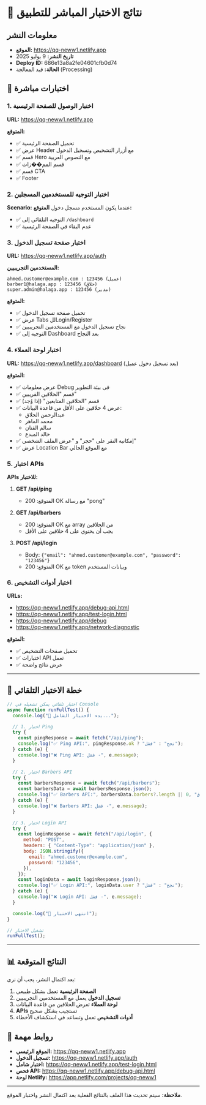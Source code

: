 # 🚀 نتائج الاختبار المباشر للتطبيق

## معلومات النشر

- **الموقع:** https://qq-neww1.netlify.app
- **تاريخ النشر:** 9 يوليو 2025
- **Deploy ID:** 686e13a8a2fe04601cfb0d74
- **الحالة:** قيد المعالجة (Processing)

## 🧪 اختبارات مباشرة

### 1. اختبار الوصول للصفحة الرئيسية

**URL:** https://qq-neww1.netlify.app

**المتوقع:**

- ✅ تحميل الصفحة الرئيسية
- ✅ عرض Header مع أزرار التشخيص وتسجيل الدخول
- ✅ قسم Hero مع النصوص العربية
- ✅ قسم المم��زات
- ✅ قسم CTA
- ✅ Footer

### 2. اختبار التوجيه للمستخدمين المسجلين

**Scenario:** عندما يكون المستخدم مسجل دخول
**المتوقع:**

- ✅ التوجيه التلقائي إلى `/dashboard`
- ✅ عدم البقاء في الصفحة الرئيسية

### 3. اختبار صفحة تسجيل الدخول

**URL:** https://qq-neww1.netlify.app/auth

**المستخدمين التجريبيين:**

```
ahmed.customer@example.com : 123456 (عميل)
barber1@halaga.app : 123456 (حلاق)
super.admin@halaga.app : 123456 (مدير)
```

**المتوقع:**

- ✅ تحميل صفحة تسجيل الدخول
- ✅ عرض Tabs للLogin/Register
- ✅ نجاح تسجيل الدخول مع المستخدمين التجريبيين
- ✅ التوجيه إلى Dashboard بعد النجاح

### 4. اختبار لوحة العملاء

**URL:** https://qq-neww1.netlify.app/dashboard (بعد تسجيل دخول عميل)

**المتوقع:**

- ✅ عرض معلومات Debug في بيئة التطوير
- ✅ قسم "الحلاقين القريبين"
- ✅ قسم "الحلاقين المتابعين" (إذا وُجد)
- ✅ عرض 4 حلاقين على الأقل من قاعدة البيانات:
  - عبدالرحمن الحلاق
  - محمد الماهر
  - سالم الفنان
  - خالد المبدع
- ✅ إمكانية النقر على "حجز" و "عرض الملف الشخصي"
- ✅ عرض Location Bar مع الموقع الحالي

### 5. اختبار APIs

**APIs للاختبار:**

1. **GET /api/ping**

   - المتوقع: 200 OK مع رسالة "pong"

2. **GET /api/barbers**

   - المتوقع: 200 OK مع array من الحلاقين
   - يجب أن يحتوي على 4 حلاقين على الأقل

3. **POST /api/login**
   - Body: `{"email": "ahmed.customer@example.com", "password": "123456"}`
   - المتوقع: 200 OK مع token وبيانات المستخدم

### 6. اختبار أدوات التشخيص

**URLs:**

- https://qq-neww1.netlify.app/debug-api.html
- https://qq-neww1.netlify.app/test-login.html
- https://qq-neww1.netlify.app/debug
- https://qq-neww1.netlify.app/network-diagnostic

**المتوقع:**

- ✅ تحميل صفحات التشخيص
- ✅ اختبارات API تعمل
- ✅ عرض نتائج واضحة

---

## 🎯 خطة الاختبار التلقائي

```javascript
// اختبار تلقائي يمكن تشغيله في Console
async function runFullTest() {
  console.log("🚀 بدء الاختبار الشامل...");

  // 1. اختبار Ping
  try {
    const pingResponse = await fetch("/api/ping");
    console.log("✅ Ping API:", pingResponse.ok ? "نجح" : "فشل");
  } catch (e) {
    console.log("❌ Ping API: فشل -", e.message);
  }

  // 2. اختبار Barbers API
  try {
    const barbersResponse = await fetch("/api/barbers");
    const barbersData = await barbersResponse.json();
    console.log("✅ Barbers API:", barbersData.barbers?.length || 0, "حلاق");
  } catch (e) {
    console.log("❌ Barbers API: فشل -", e.message);
  }

  // 3. اختبار Login API
  try {
    const loginResponse = await fetch("/api/login", {
      method: "POST",
      headers: { "Content-Type": "application/json" },
      body: JSON.stringify({
        email: "ahmed.customer@example.com",
        password: "123456",
      }),
    });
    const loginData = await loginResponse.json();
    console.log("✅ Login API:", loginData.user ? "نجح" : "فشل");
  } catch (e) {
    console.log("❌ Login API: فشل -", e.message);
  }

  console.log("🏁 انتهى الاختبار");
}

// تشغيل الاختبار
runFullTest();
```

---

## 📊 النتائج المتوقعة

بعد اكتمال النشر، يجب أن نرى:

1. **الصفحة الرئيسية** تعمل بشكل طبيعي
2. **تسجيل الدخول** يعمل مع المستخدمين التجريبيين
3. **لوحة العملاء** تعرض الحلاقين من قاعدة البيانات
4. **APIs** تستجيب بشكل صحيح
5. **أدوات التشخيص** تعمل وتساعد في استكشاف الأخطاء

## 🔗 روابط مهمة

- **الموقع الرئيسي:** https://qq-neww1.netlify.app
- **تسجيل الدخول:** https://qq-neww1.netlify.app/auth
- **اختبار شامل:** https://qq-neww1.netlify.app/test-login.html
- **فحص API:** https://qq-neww1.netlify.app/debug-api.html
- **لوحة Netlify:** https://app.netlify.com/projects/qq-neww1

---

**ملاحظة:** سيتم تحديث هذا الملف بالنتائج الفعلية بعد اكتمال النشر واختبار الموقع.
